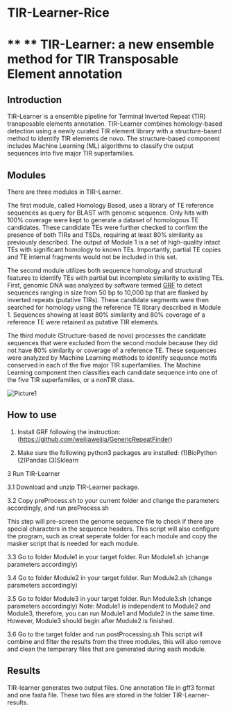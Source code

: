 # TIR-Learner-Rice
# ** ** TIR-Learner: a new ensemble method for TIR Transposable Element annotation
## Introduction
TIR-Learner is a ensemble pipeline for Terminal Inverted Repeat (TIR) transposable elements annotation.  TIR-Learner combines homology-based detection using a newly curated TIR element library with a structure-based method to identify TIR elements de novo.  The structure-based component includes Machine Learning (ML) algorithms to classify the output sequences into five major TIR superfamilies.
## Modules
There are three modules in TIR-Learner.

The first module, called Homology Based, uses a library of TE reference sequences as query for BLAST with genomic sequence.  Only hits with 100% coverage were kept to generate a dataset of homologous TE candidates.  These candidate TEs were further checked to confirm the presence of both TIRs and TSDs, requiring at least 80% similarity as previously described.  The output of Module 1 is a set of high-quality intact TEs with significant homology to known TEs.  Importantly, partial TE copies  and TE internal fragments would not be included in this set.

The second module utilizes both sequence homology and structural features to identify TEs with partial but incomplete similarity to existing TEs.  First, genomic DNA was analyzed by software termed [GRF](https://github.com/weijiaweijia/GenericRepeatFinder) to detect sequences ranging in size from 50 bp to 10,000 bp that are flanked by inverted repeats (putative TIRs).  These candidate segments were then searched for homology using the reference TE library described in Module 1.  Sequences showing at least 80% similarity and 80% coverage of a reference TE were retained as putative TIR elements.

The third module (Structure-based de novo) processes the candidate sequences that were excluded from the second module because they did not have 80% similarity or coverage of a reference TE.  These sequences were analyzed by Machine Learning methods to identify sequence motifs conserved in each of the five major TIR superfamilies.  The Machine Learning component then classifies each candidate sequence into one of the five TIR superfamilies, or a nonTIR class.

![Picture1](https://user-images.githubusercontent.com/32049018/58972658-aa59fb00-8783-11e9-978b-24b8d68a24bb.png)



## How to use
1. Install GRF following the instruction: (https://github.com/weijiaweijia/GenericRepeatFinder)

2. Make sure the following python3 packages are installed:
(1)BioPython
(2)Pandas
(3)Sklearn

3 Run TIR-Learner

3.1 Download and unzip TIR-Learner package.

3.2 Copy preProcess.sh to your current folder and change the parameters accordingly, and run preProcess.sh

This step will pre-screen the genome sequence file to check if there are special characters in the sequence headers.  This script will also configure the program, such as creat seperate folder for each module and copy the masker script that is needed for each module.

3.3 Go to folder Module1 in your target folder.  Run Module1.sh (change parameters accordingly)

3.4 Go to folder Module2 in your target folder.  Run Module2.sh (change parameters accordingly)

3.5 Go to folder Module3 in your target folder.  Run Module3.sh (change parameters accordingly)
Note: Module1 is independent to Module2 and Module3, therefore, you can run Module1 and Module2 in the same time.  However, Module3 should begin after Module2 is finished.

3.6 Go to the target folder and run postProcessing.sh 
This script will combine and filter the results from the three modules, this will also remove and clean the temperary files that are generated during each module.

## Results
TIR-learner generates two output files.  One annotation file in gff3 format and one fasta file.  These two files are stored in the folder TIR-Learner-results.
